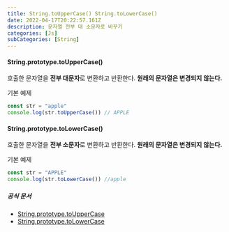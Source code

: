 ```yaml
---
title: String.toUpperCase() String.toLowerCase()
date: 2022-04-17T20:22:57.161Z
description: 문자열 전부 대 소문자로 바꾸기
categories: [Js]
subCategories: [String]
---
```


<h4 class="title">String.prototype.toUpperCase()</h4>

호출한 문자열을 **전부 대문자**로 변환하고 반환한다. **원래의 문자열은 변경되지 않는다.**

<div class="tap bottom10">기본 예제</div>

```jsx
const str = "apple"
console.log(str.toUpperCase()) // APPLE
```

<h4 class="title">String.prototype.toLowerCase()</h4>

호출한 문자열을 **전부 소문자**로 변환하고 반환한다. **원래의 문자열은 변경되지 않는다.**

<div class="tap bottom10">기본 예제</div>

```jsx
const str = "APPLE"
console.log(str.toLowerCase()) //apple
```

<h5 class="title">공식 문서</h5>

- <a href="https://developer.mozilla.org/ko/docs/Web/JavaScript/Reference/Global_Objects/String/toUpperCase" target="_blank" >String.prototype.toUpperCase</a>
- <a href="https://developer.mozilla.org/ko/docs/Web/JavaScript/Reference/Global_Objects/String/toLowerCase" target="_blank" >String.prototype.toLowerCase</a>
